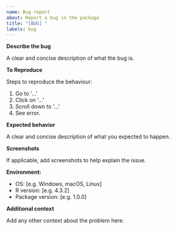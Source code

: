 ```yaml
---
name: Bug report
about: Report a bug in the package
title: "[BUG] "
labels: bug
---
```


**Describe the bug**

A clear and concise description of what the bug is.

**To Reproduce**

Steps to reproduce the behaviour:

1. Go to '...'
2. Click on '...'
3. Scroll down to '...'
4. See error.

**Expected behavior**

A clear and concise description of what you expected to happen.

**Screenshots**

If applicable, add screenshots to help explain the issue.

**Environment:**

 - OS: [e.g. Windows, macOS, Linux]
 - R version: [e.g. 4.3.2]
 - Package version: [e.g. 1.0.0]

**Additional context**

Add any other context about the problem here.
